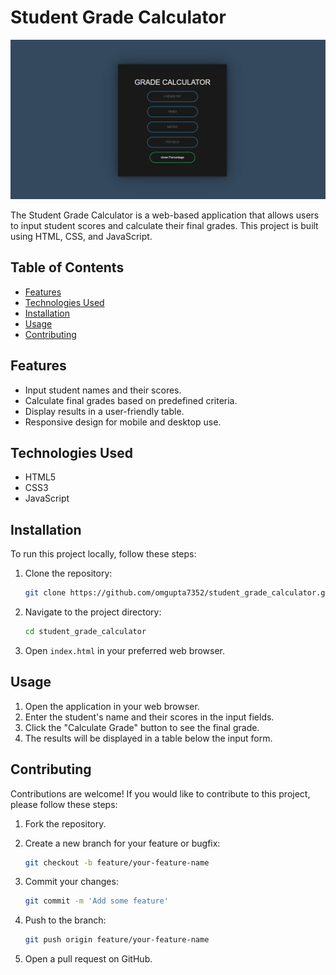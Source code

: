 # Student Grade Calculator
![Student Grade Calculator](grade.png)

The Student Grade Calculator is a web-based application that allows users to input student scores and calculate their final grades. This project is built using HTML, CSS, and JavaScript.

## Table of Contents

- [Features](#features)
- [Technologies Used](#technologies-used)
- [Installation](#installation)
- [Usage](#usage)
- [Contributing](#contributing)


## Features

- Input student names and their scores.
- Calculate final grades based on predefined criteria.
- Display results in a user-friendly table.
- Responsive design for mobile and desktop use.

## Technologies Used

- HTML5
- CSS3
- JavaScript

## Installation

To run this project locally, follow these steps:

1. Clone the repository:

    ```bash
    git clone https://github.com/omgupta7352/student_grade_calculator.git
    ```

2. Navigate to the project directory:

    ```bash
    cd student_grade_calculator
    ```

3. Open `index.html` in your preferred web browser.

## Usage

1. Open the application in your web browser.
2. Enter the student's name and their scores in the input fields.
3. Click the "Calculate Grade" button to see the final grade.
4. The results will be displayed in a table below the input form.

## Contributing

Contributions are welcome! If you would like to contribute to this project, please follow these steps:

1. Fork the repository.
2. Create a new branch for your feature or bugfix:

    ```bash
    git checkout -b feature/your-feature-name
    ```

3. Commit your changes:

    ```bash
    git commit -m 'Add some feature'
    ```

4. Push to the branch:

    ```bash
    git push origin feature/your-feature-name
    ```

5. Open a pull request on GitHub.


